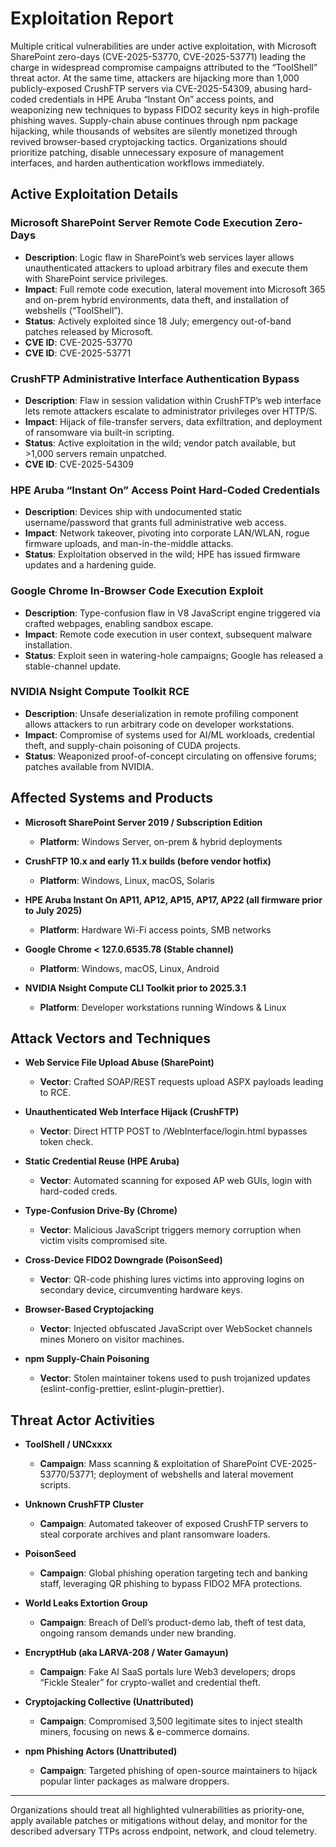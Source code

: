 # Exploitation Report

Multiple critical vulnerabilities are under active exploitation, with Microsoft SharePoint zero-days (CVE-2025-53770, CVE-2025-53771) leading the charge in widespread compromise campaigns attributed to the “ToolShell” threat actor. At the same time, attackers are hijacking more than 1,000 publicly-exposed CrushFTP servers via CVE-2025-54309, abusing hard-coded credentials in HPE Aruba “Instant On” access points, and weaponizing new techniques to bypass FIDO2 security keys in high-profile phishing waves. Supply-chain abuse continues through npm package hijacking, while thousands of websites are silently monetized through revived browser-based cryptojacking tactics. Organizations should prioritize patching, disable unnecessary exposure of management interfaces, and harden authentication workflows immediately.

## Active Exploitation Details

### Microsoft SharePoint Server Remote Code Execution Zero-Days  
- **Description**: Logic flaw in SharePoint’s web services layer allows unauthenticated attackers to upload arbitrary files and execute them with SharePoint service privileges.  
- **Impact**: Full remote code execution, lateral movement into Microsoft 365 and on-prem hybrid environments, data theft, and installation of webshells (“ToolShell”).  
- **Status**: Actively exploited since 18 July; emergency out-of-band patches released by Microsoft.  
- **CVE ID**: CVE-2025-53770  
- **CVE ID**: CVE-2025-53771  

### CrushFTP Administrative Interface Authentication Bypass  
- **Description**: Flaw in session validation within CrushFTP’s web interface lets remote attackers escalate to administrator privileges over HTTP/S.  
- **Impact**: Hijack of file-transfer servers, data exfiltration, and deployment of ransomware via built-in scripting.  
- **Status**: Active exploitation in the wild; vendor patch available, but >1,000 servers remain unpatched.  
- **CVE ID**: CVE-2025-54309  

### HPE Aruba “Instant On” Access Point Hard-Coded Credentials  
- **Description**: Devices ship with undocumented static username/password that grants full administrative web access.  
- **Impact**: Network takeover, pivoting into corporate LAN/WLAN, rogue firmware uploads, and man-in-the-middle attacks.  
- **Status**: Exploitation observed in the wild; HPE has issued firmware updates and a hardening guide.  

### Google Chrome In-Browser Code Execution Exploit  
- **Description**: Type-confusion flaw in V8 JavaScript engine triggered via crafted webpages, enabling sandbox escape.  
- **Impact**: Remote code execution in user context, subsequent malware installation.  
- **Status**: Exploit seen in watering-hole campaigns; Google has released a stable-channel update.  

### NVIDIA Nsight Compute Toolkit RCE  
- **Description**: Unsafe deserialization in remote profiling component allows attackers to run arbitrary code on developer workstations.  
- **Impact**: Compromise of systems used for AI/ML workloads, credential theft, and supply-chain poisoning of CUDA projects.  
- **Status**: Weaponized proof-of-concept circulating on offensive forums; patches available from NVIDIA.  

## Affected Systems and Products

- **Microsoft SharePoint Server 2019 / Subscription Edition**  
  - **Platform**: Windows Server, on-prem & hybrid deployments  

- **CrushFTP 10.x and early 11.x builds (before vendor hotfix)**  
  - **Platform**: Windows, Linux, macOS, Solaris  

- **HPE Aruba Instant On AP11, AP12, AP15, AP17, AP22 (all firmware prior to July 2025)**  
  - **Platform**: Hardware Wi-Fi access points, SMB networks  

- **Google Chrome < 127.0.6535.78 (Stable channel)**  
  - **Platform**: Windows, macOS, Linux, Android  

- **NVIDIA Nsight Compute CLI Toolkit prior to 2025.3.1**  
  - **Platform**: Developer workstations running Windows & Linux  

## Attack Vectors and Techniques

- **Web Service File Upload Abuse (SharePoint)**  
  - **Vector**: Crafted SOAP/REST requests upload ASPX payloads leading to RCE.  

- **Unauthenticated Web Interface Hijack (CrushFTP)**  
  - **Vector**: Direct HTTP POST to /WebInterface/login.html bypasses token check.  

- **Static Credential Reuse (HPE Aruba)**  
  - **Vector**: Automated scanning for exposed AP web GUIs, login with hard-coded creds.  

- **Type-Confusion Drive-By (Chrome)**  
  - **Vector**: Malicious JavaScript triggers memory corruption when victim visits compromised site.  

- **Cross-Device FIDO2 Downgrade (PoisonSeed)**  
  - **Vector**: QR-code phishing lures victims into approving logins on secondary device, circumventing hardware keys.  

- **Browser-Based Cryptojacking**  
  - **Vector**: Injected obfuscated JavaScript over WebSocket channels mines Monero on visitor machines.  

- **npm Supply-Chain Poisoning**  
  - **Vector**: Stolen maintainer tokens used to push trojanized updates (eslint-config-prettier, eslint-plugin-prettier).  

## Threat Actor Activities

- **ToolShell / UNCxxxx**  
  - **Campaign**: Mass scanning & exploitation of SharePoint CVE-2025-53770/53771; deployment of webshells and lateral movement scripts.  

- **Unknown CrushFTP Cluster**  
  - **Campaign**: Automated takeover of exposed CrushFTP servers to steal corporate archives and plant ransomware loaders.  

- **PoisonSeed**  
  - **Campaign**: Global phishing operation targeting tech and banking staff, leveraging QR phishing to bypass FIDO2 MFA protections.  

- **World Leaks Extortion Group**  
  - **Campaign**: Breach of Dell’s product-demo lab, theft of test data, ongoing ransom demands under new branding.  

- **EncryptHub (aka LARVA-208 / Water Gamayun)**  
  - **Campaign**: Fake AI SaaS portals lure Web3 developers; drops “Fickle Stealer” for crypto-wallet and credential theft.  

- **Cryptojacking Collective (Unattributed)**  
  - **Campaign**: Compromised 3,500 legitimate sites to inject stealth miners, focusing on news & e-commerce domains.  

- **npm Phishing Actors (Unattributed)**  
  - **Campaign**: Targeted phishing of open-source maintainers to hijack popular linter packages as malware droppers.  

---

Organizations should treat all highlighted vulnerabilities as priority-one, apply available patches or mitigations without delay, and monitor for the described adversary TTPs across endpoint, network, and cloud telemetry.
